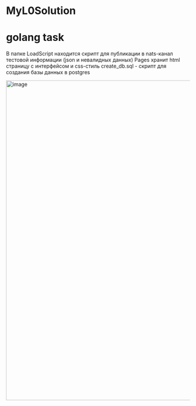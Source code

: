 # MyL0Solution
# golang task
В папке LoadScript находится скрипт для публикации в nats-канал тестовой информации (json и невалидных данных)
Pages хранит html страницу с интерфейсом и css-стиль
create_db.sql - скрипт для создания базы данных в postgres

<img width="876" alt="image" src="https://user-images.githubusercontent.com/46458667/182855539-38f432c9-8e88-4d1f-850d-26d8f2288145.png">
